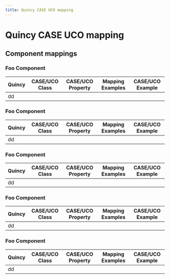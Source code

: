 ```yaml
---
title: Quincy CASE UCO mapping
---
```


# Quincy CASE UCO mapping


## Component mappings

### Foo Component

|Quincy|CASE/UCO Class|CASE/UCO Property|Mapping Examples|CASE/UCO Example|
|---|---|---|---|---|
|dd|||||

### Foo Component

|Quincy|CASE/UCO Class|CASE/UCO Property|Mapping Examples|CASE/UCO Example|
|---|---|---|---|---|
|dd|||||

### Foo Component

|Quincy|CASE/UCO Class|CASE/UCO Property|Mapping Examples|CASE/UCO Example|
|---|---|---|---|---|
|dd|||||

### Foo Component

|Quincy|CASE/UCO Class|CASE/UCO Property|Mapping Examples|CASE/UCO Example|
|---|---|---|---|---|
|dd|||||

### Foo Component

|Quincy|CASE/UCO Class|CASE/UCO Property|Mapping Examples|CASE/UCO Example|
|---|---|---|---|---|
|dd|||||
